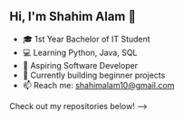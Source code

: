 ## Hi, I'm Shahim Alam 👋

- 🎓 1st Year Bachelor of IT Student  
- 💻 Learning Python, Java, SQL  
- 🚀 Aspiring Software Developer  
- 🌱 Currently building beginner projects  
- 📫 Reach me: shahimalam10@gmail.com

Check out my repositories below!
-->
